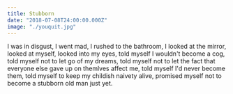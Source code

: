 ```yaml
---
title: Stubborn
date: "2018-07-08T24:00:00.000Z"
image: "./youquit.jpg"
---
```

I was in disgust, I went mad, I rushed to the bathroom, I looked at the mirror, looked at myself,
looked into my eyes, told myself I wouldn't become a cog, told myself not to let go of my dreams,
told myself not to let the fact that everyone else gave up on themlves affect me, told myself I'd never become them,
told myself to keep my childish naivety alive, promised myself not to become a stubborn old man just yet.
